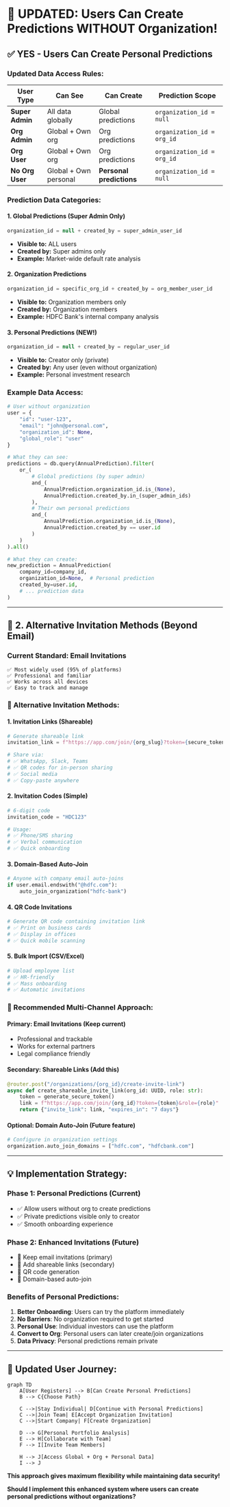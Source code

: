 # 🔄 UPDATED: Users Can Create Predictions WITHOUT Organization!

## **✅ YES - Users Can Create Personal Predictions**

### **Updated Data Access Rules:**

| User Type | Can See | Can Create | Prediction Scope |
|-----------|---------|------------|------------------|
| **Super Admin** | All data globally | Global predictions | `organization_id = null` |
| **Org Admin** | Global + Own org | Org predictions | `organization_id = org_id` |
| **Org User** | Global + Own org | Org predictions | `organization_id = org_id` |
| **No Org User** | Global + Own personal | **Personal predictions** | `organization_id = null` |

### **Prediction Data Categories:**

#### **1. Global Predictions (Super Admin Only)**
```sql
organization_id = null + created_by = super_admin_user_id
```
- **Visible to:** ALL users
- **Created by:** Super admins only
- **Example:** Market-wide default rate analysis

#### **2. Organization Predictions**
```sql
organization_id = specific_org_id + created_by = org_member_user_id
```
- **Visible to:** Organization members only
- **Created by:** Organization members
- **Example:** HDFC Bank's internal company analysis

#### **3. Personal Predictions (NEW!)**
```sql
organization_id = null + created_by = regular_user_id
```
- **Visible to:** Creator only (private)
- **Created by:** Any user (even without organization)
- **Example:** Personal investment research

### **Example Data Access:**

```python
# User without organization
user = {
    "id": "user-123",
    "email": "john@personal.com",
    "organization_id": None,
    "global_role": "user"
}

# What they can see:
predictions = db.query(AnnualPrediction).filter(
    or_(
        # Global predictions (by super admin)
        and_(
            AnnualPrediction.organization_id.is_(None),
            AnnualPrediction.created_by.in_(super_admin_ids)
        ),
        # Their own personal predictions
        and_(
            AnnualPrediction.organization_id.is_(None),
            AnnualPrediction.created_by == user.id
        )
    )
).all()

# What they can create:
new_prediction = AnnualPrediction(
    company_id=company_id,
    organization_id=None,  # Personal prediction
    created_by=user.id,
    # ... prediction data
)
```

---

## **📧 2. Alternative Invitation Methods (Beyond Email)**

### **Current Standard: Email Invitations**
```
✅ Most widely used (95% of platforms)
✅ Professional and familiar
✅ Works across all devices
✅ Easy to track and manage
```

### **🚀 Alternative Invitation Methods:**

#### **1. Invitation Links (Shareable)**
```python
# Generate shareable link
invitation_link = f"https://app.com/join/{org_slug}?token={secure_token}"

# Share via:
# ✅ WhatsApp, Slack, Teams
# ✅ QR codes for in-person sharing
# ✅ Social media
# ✅ Copy-paste anywhere
```

#### **2. Invitation Codes (Simple)**
```python
# 6-digit code
invitation_code = "HDC123"

# Usage:
# ✅ Phone/SMS sharing
# ✅ Verbal communication
# ✅ Quick onboarding
```

#### **3. Domain-Based Auto-Join**
```python
# Anyone with company email auto-joins
if user.email.endswith("@hdfc.com"):
    auto_join_organization("hdfc-bank")
```

#### **4. QR Code Invitations**
```python
# Generate QR code containing invitation link
# ✅ Print on business cards
# ✅ Display in offices
# ✅ Quick mobile scanning
```

#### **5. Bulk Import (CSV/Excel)**
```python
# Upload employee list
# ✅ HR-friendly
# ✅ Mass onboarding
# ✅ Automatic invitations
```

### **🎯 Recommended Multi-Channel Approach:**

#### **Primary: Email Invitations** (Keep current)
- Professional and trackable
- Works for external partners
- Legal compliance friendly

#### **Secondary: Shareable Links** (Add this)
```python
@router.post("/organizations/{org_id}/create-invite-link")
async def create_shareable_invite_link(org_id: UUID, role: str):
    token = generate_secure_token()
    link = f"https://app.com/join/{org_id}?token={token}&role={role}"
    return {"invite_link": link, "expires_in": "7 days"}
```

#### **Optional: Domain Auto-Join** (Future feature)
```python
# Configure in organization settings
organization.auto_join_domains = ["hdfc.com", "hdfcbank.com"]
```

---

## **💡 Implementation Strategy:**

### **Phase 1: Personal Predictions (Current)**
- ✅ Allow users without org to create predictions
- ✅ Private predictions visible only to creator
- ✅ Smooth onboarding experience

### **Phase 2: Enhanced Invitations (Future)**
- 📧 Keep email invitations (primary)
- 🔗 Add shareable links (secondary)
- 📱 QR code generation
- 🏢 Domain-based auto-join

### **Benefits of Personal Predictions:**

1. **Better Onboarding**: Users can try the platform immediately
2. **No Barriers**: No organization required to get started
3. **Personal Use**: Individual investors can use the platform
4. **Convert to Org**: Personal users can later create/join organizations
5. **Data Privacy**: Personal predictions remain private

---

## **🔄 Updated User Journey:**

```mermaid
graph TD
    A[User Registers] --> B[Can Create Personal Predictions]
    B --> C{Choose Path}
    
    C -->|Stay Individual| D[Continue with Personal Predictions]
    C -->|Join Team| E[Accept Organization Invitation]
    C -->|Start Company| F[Create Organization]
    
    D --> G[Personal Portfolio Analysis]
    E --> H[Collaborate with Team]
    F --> I[Invite Team Members]
    
    H --> J[Access Global + Org + Personal Data]
    I --> J
```

**This approach gives maximum flexibility while maintaining data security!**

**Should I implement this enhanced system where users can create personal predictions without organizations?**
